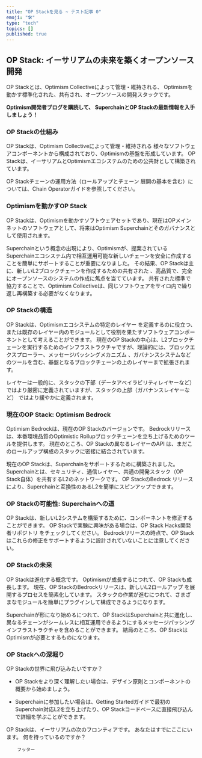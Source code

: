 ```yaml
---
title: "OP Stackを見る ~ テスト記事 0"
emoji: "🛠"
type: "tech" 
topics: []
published: true
---
```


## OP Stack: イーサリアムの未来を築くオープンソース開発

OP Stackとは、Optimism Collectiveによって管理・維持される、
Optimismを動かす標準化された、共有され、オープンソースの開発スタックです。

**Optimism開発者ブログを購読して、
SuperchainとOP Stackの最新情報を入手しましょう！**

### OP Stackの仕組み

OP Stackは、Optimism Collectiveによって管理・維持される
様々なソフトウェアコンポーネントから構成されており、Optimismの基盤を形成しています。 OP Stackは、イーサリアムとOptimismエコシステムのための公共財として構築されています。

OP Stackチェーンの運用方法（ロールアップとチェーン
展開の基本を含む）については、Chain Operatorガイドを参照してください。 

### Optimismを動かすOP Stack

OP Stackは、Optimismを動かすソフトウェアセットであり、現在はOPメインネットのソフトウェアとして、将来はOptimism
 Superchainとそのガバナンスとして使用されます。

Superchainという概念の出現により、Optimismが、提案されているSuperchainエコシステム内で相互運用可能な新しいチェーンを安全に作成することを簡単にサポートすることが重要になりました。 その結果、OP Stackは主に、新しいL2ブロックチェーンを作成するための共有された
、高品質で、完全にオープンソースのシステムの作成に焦点を当てています。 共有された標準で協力することで、Optimism Collectiveは、同じソフトウェアをサイロ内で繰り返し再構築する必要がなくなります。

### OP Stackの構造

OP Stackは、Optimismエコシステムの特定のレイヤー
を定義するのに役立つ、または既存のレイヤー内のモジュールとして役割を果たすソフトウェアコンポーネントとして考えることができます。 現在のOP Stackの中心は、L2ブロックチェーンを実行するためのインフラストラクチャですが、理論的には、ブロックエクスプローラー、メッセージパッシングメカニズム
、ガバナンスシステムなどのツールを含む、基盤となるブロックチェーンの上のレイヤーまで拡張されます。

レイヤーは一般的に、スタックの下部（データアベイラビリティレイヤーなど）ではより厳密に定義されていますが、スタックの上部（ガバナンスレイヤーなど）
ではより緩やかに定義されます。

### 現在のOP Stack: Optimism Bedrock

Optimism Bedrockは、現在のOP Stackのバージョンです。 Bedrockリリースは、本番環境品質のOptimistic Rollupブロックチェーンを立ち上げるためのツールを提供します。 現在のところ、OP Stackの異なるレイヤーのAPI
は、まだこのロールアップ構成のスタックに密接に結合されています。

現在のOP Stackは、Superchainをサポートするために構築されました。 Superchainとは、セキュリティ、通信レイヤー、共通の開発スタック（OP Stack自体）を共有するL2のネットワークです。 OP StackのBedrock
リリースにより、Superchainと互換性のあるL2を簡単にスピンアップできます。 

### OP Stackの可能性: Superchainへの道

OP Stackは、新しいL2システムを構築するために、コンポーネントを修正することができます。 OP Stackで実験に興味がある場合は、OP Stack Hacks開発者リポジトリ
をチェックしてください。 Bedrockリリースの時点で、OP Stackはこれらの修正をサポートするように設計されていないことに注意してください。 

### OP Stackの未来

OP Stackは進化する概念です。 Optimismが成長するにつれて、OP Stackも成長します。 現在、OP StackのBedrockリリースは、新しいL2ロールアップ
を展開するプロセスを簡素化しています。 スタックの作業が進むにつれて、さまざまなモジュールを簡単にプラグインして構成できるようになります。 

Superchainが形になり始めるにつれて、OP StackはSuperchainと共に進化し、異なるチェーンがシームレスに相互運用できるようにするメッセージパッシング
インフラストラクチャを含めることができます。 結局のところ、OP StackはOptimismが必要とするものになります。

### OP Stackへの深堀り

OP Stackの世界に飛び込みたいですか？

- OP Stackをより深く理解したい場合は、デザイン原則とコンポーネントの概要から始めましょう。

- Superchainに参加したい場合は、Getting Startedガイドで最初のSuperchain対応L2を立ち上げたり、OP Stackコードベースに直接飛び込んで詳細を学ぶことができます。

OP Stackは、イーサリアムの次のフロンティアです。 あなたはすでにここにいます。 何を待っているのですか？



        
        フッター
        
